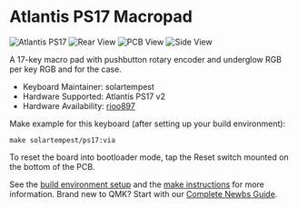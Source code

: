 # Atlantis PS17 Macropad

![Atlantis PS17](https://i.imgur.com/YmNTW4m.jpg)
![Rear View](https://i.imgur.com/IeJLtAD.jpg)
![PCB View](https://i.imgur.com/OMy4szt.jpg)
![Side View](https://i.imgur.com/CFHMzKO.jpg)

A 17-key macro pad with pushbutton rotary encoder and underglow RGB per key RGB and for the case.

* Keyboard Maintainer: solartempest
* Hardware Supported: Atlantis PS17 v2
* Hardware Availability: [rioo897](https://shop198276076.world.taobao.com/index.htm?spm=2013.1.w5002-23418336364.2.3f4d7d51DkVX3s)

Make example for this keyboard (after setting up your build environment):

    make solartempest/ps17:via

To reset the board into bootloader mode, tap the Reset switch mounted on the bottom of the PCB.

See the [build environment setup](https://docs.qmk.fm/#/getting_started_build_tools) and the [make instructions](https://docs.qmk.fm/#/getting_started_make_guide) for more information. Brand new to QMK? Start with our [Complete Newbs Guide](https://docs.qmk.fm/#/newbs).
